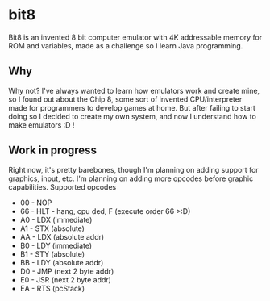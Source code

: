 # bit8
Bit8 is an invented 8 bit computer emulator with 4K addressable memory for ROM and variables, made as a challenge so I learn Java programming.

## Why
Why not? I've always wanted to learn how emulators work and create mine, so I found out about the Chip 8, some sort of invented CPU/interpreter made for programmers to develop games at home. But after failing to start doing so I decided to create my own system, and now I understand how to make emulators :D !


## Work in progress
Right now, it's pretty barebones, though I'm planning on adding support for graphics, input, etc. I'm planning on adding more opcodes before graphic capabilities.
Supported opcodes
- 00  -  NOP
- 66  -  HLT - hang, cpu ded, F (execute order 66 >:D)
- A0  -  LDX (immediate)
- A1  -  STX (absolute)
- AA  -  LDX (absolute addr)
- B0  -  LDY (immediate)
- B1  -  STY (absolute)
- BB  -  LDY (absolute addr)
- D0  -  JMP (next 2 byte addr)
- E0  -  JSR (next 2 byte addr)
- EA  -  RTS (pcStack)
